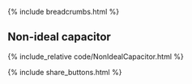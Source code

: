 {% include breadcrumbs.html %}

## Non-ideal capacitor

{% include_relative code/NonIdealCapacitor.html %}

<p style="clear: both;"></p>

{% include share_buttons.html %}


